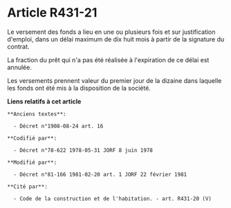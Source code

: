 # Article R431-21

Le versement des fonds a lieu en une ou plusieurs fois et sur justification d'emploi, dans un délai maximum de dix huit mois
à partir de la signature du contrat.

La fraction du prêt qui n'a pas été réalisée à l'expiration de ce délai est annulée.

Les versements prennent valeur du premier jour de la dizaine dans laquelle les fonds ont été mis à la disposition de la
société.

**Liens relatifs à cet article**

	**Anciens textes**:

	  - Décret n°1908-08-24 art. 16

	**Codifié par**:

	  - Décret n°78-622 1978-05-31 JORF 8 juin 1978

	**Modifié par**:

	  - Décret n°81-166 1981-02-20 art. 1 JORF 22 février 1981

	**Cité par**:

	  - Code de la construction et de l'habitation. - art. R431-20 (V)
